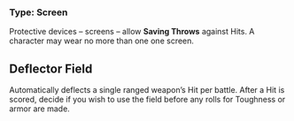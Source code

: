 ### Type: Screen

Protective devices – screens – allow **Saving Throws** against Hits. A character may wear no more than one one screen.
## Deflector Field

Automatically deflects a single ranged weapon’s Hit per battle. After a Hit is scored, decide if you wish to use the field before any rolls for Toughness or armor are made.
